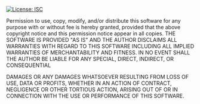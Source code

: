 [![License: ISC](https://img.shields.io/badge/License-ISC-blue.svg)](https://opensource.org/licenses/ISC)

Permission to use, copy, modify, and/or distribute this software for any purpose with or without fee
is hereby granted, provided that the above copyright notice and this permission notice appear in all
copies.
THE SOFTWARE IS PROVIDED &quot;AS IS&quot; AND THE AUTHOR DISCLAIMS ALL WARRANTIES WITH REGARD
TO THIS SOFTWARE INCLUDING ALL IMPLIED WARRANTIES OF MERCHANTABILITY AND FITNESS. IN
NO EVENT SHALL THE AUTHOR BE LIABLE FOR ANY SPECIAL, DIRECT, INDIRECT, OR CONSEQUENTIAL

DAMAGES OR ANY DAMAGES WHATSOEVER RESULTING FROM LOSS OF USE, DATA OR PROFITS,
WHETHER IN AN ACTION OF CONTRACT, NEGLIGENCE OR OTHER TORTIOUS ACTION, ARISING OUT
OF OR IN CONNECTION WITH THE USE OR PERFORMANCE OF THIS SOFTWARE.
